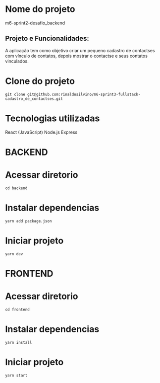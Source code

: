 # Nome do projeto

m6-sprint2-desafio_backend

## Projeto e Funcionalidades:

A aplicação tem como objetivo criar um pequeno cadastro de contactses com vínculo de contatos, depois mostrar o contactse e seus contatos vinculados.

# Clone do projeto

```
git clone git@github.com:rinaldosilvino/m6-sprint3-fullstack-cadastro_de_contactses.git
```

# Tecnologias utilizadas

React (JavaScript)
Node.js
Express

# BACKEND

# Acessar diretorio

````
cd backend
````

# Instalar dependencias

````
yarn add package.json
````

# Iniciar projeto

````
yarn dev
````

# FRONTEND 

# Acessar diretorio

````
cd frontend
````

#  Instalar dependencias

````
yarn install
````

# Iniciar projeto

````
yarn start
````



